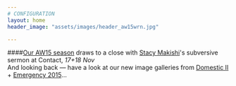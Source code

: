 ```yaml
---
# CONFIGURATION
layout: home
header_image: "assets/images/header_aw15wrn.jpg"

---
```

####[Our AW15 season](/current/2015-autumnwinter) draws to a close with [Stacy Makishi](http://www.wordofwarning.org/current/2015-autumnwinter/makishi)'s subversive sermon at Contact, *17+18 Nov*<br>And looking back — have a look at our new image galleries from <a href="http://www.wordofwarning.org/galleries/2015-domestic" target="_blank">Domestic II</a> + [Emergency 2015](/galleries/2015-emergency)…
